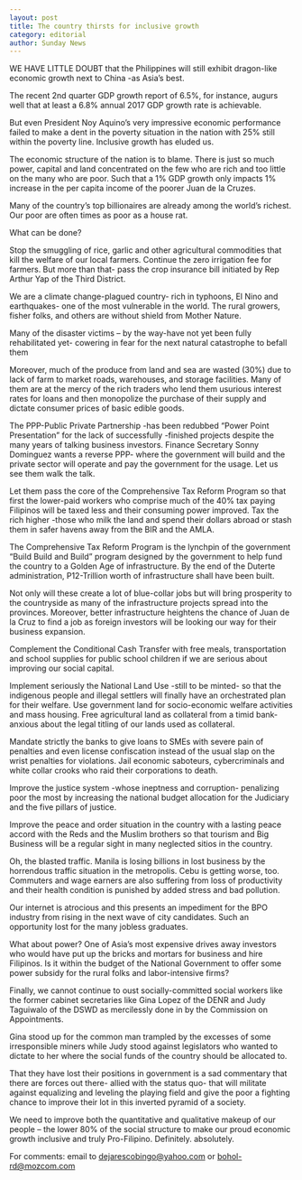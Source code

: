 ```yaml
---
layout: post
title: The country thirsts for inclusive growth
category: editorial
author: Sunday News
---
```


WE HAVE LITTLE DOUBT  that the Philippines will still exhibit dragon-like economic growth next to China -as Asia’s best.

The recent 2nd quarter GDP growth report of 6.5%, for instance, augurs well that at least a 6.8% annual 2017 GDP growth rate is achievable.

But even President Noy Aquino’s very impressive economic performance failed to make a dent in the poverty situation in the nation with 25% still within the poverty line. Inclusive growth has eluded us.

The economic structure of the nation is to blame. There is just so much power, capital and land concentrated on the few who are rich and too little on the many who are poor. Such that a 1% GDP growth only impacts 1% increase in the per capita income of the poorer Juan de la Cruzes.

Many of the country’s top billionaires are already among the world’s richest. Our poor are often times as poor as a house rat.

What can be done?

Stop the smuggling of rice, garlic and other agricultural commodities that kill the welfare of our local farmers. Continue the zero irrigation fee for farmers. But more than that- pass the crop insurance bill initiated by Rep Arthur Yap of the Third District.

We are a climate change-plagued country- rich in typhoons, El Nino and earthquakes- one of the most vulnerable in the world. The rural growers, fisher folks, and others are without shield from Mother Nature.

Many of the disaster victims – by the way-have not yet been fully rehabilitated yet- cowering in fear for the next natural catastrophe to befall them

Moreover, much of the produce from land and sea are wasted (30%) due to lack of farm to market roads, warehouses, and storage facilities. Many of them are at the mercy of the rich traders who lend them usurious interest rates for loans and then monopolize the purchase of their supply and dictate consumer prices of basic edible goods. 

The PPP-Public Private Partnership -has been redubbed “Power Point Presentation” for the lack of successfully -finished projects despite the many years of talking business investors. Finance Secretary Sonny Dominguez wants a reverse PPP- where the government will build and the private sector will operate and pay the government for the usage. Let us see them walk the talk.

Let them pass the core of the Comprehensive Tax Reform Program so that first the lower-paid workers who comprise much of the 40% tax paying Filipinos will be taxed less and their consuming power improved.  Tax the rich higher -those who milk the land and spend their dollars abroad or stash them in safer havens away from the BIR and the AMLA.

The Comprehensive Tax Reform Program is the lynchpin of the government “Build Build and Build” program designed by the government to help fund the country to a Golden Age of infrastructure. By the end of the Duterte administration, P12-Trillion worth of infrastructure shall have been built.

Not only will these create a lot of blue-collar jobs but will bring prosperity to the countryside as many of the infrastructure projects spread into the provinces. Moreover, better infrastructure heightens the chance of Juan de la Cruz to find a job as foreign investors will be looking our way for their business expansion.

Complement the Conditional Cash Transfer with free meals, transportation and school supplies for public school children if we are serious about improving our social capital. 

Implement seriously the National Land Use -still to be minted- so that the indigenous people and illegal settlers will finally have an orchestrated plan for their welfare.  Use government land for socio-economic welfare activities and mass housing.  Free agricultural land as collateral from a timid bank- anxious about the legal titling of our lands used as collateral. 

Mandate strictly the banks to give loans to SMEs with severe pain of penalties and even license confiscation instead of the usual slap on the wrist penalties for violations. Jail economic saboteurs, cybercriminals and white collar crooks who raid their corporations to death.

Improve the justice system -whose ineptness and corruption- penalizing poor the most by increasing the national budget allocation for the Judiciary and the five pillars of justice. 

Improve the peace and order situation in the country with a lasting peace accord with the Reds and the Muslim brothers so that tourism and Big Business will be a regular sight in many neglected sitios in the country.

Oh, the blasted traffic. Manila is losing billions in lost business by the horrendous traffic situation in the metropolis. Cebu is getting worse, too. Commuters and wage earners are also suffering from loss of productivity and their health condition is punished by added stress and bad pollution.

Our internet is atrocious and this presents an impediment for the BPO industry from rising in the next wave of city candidates. Such an opportunity lost for the many jobless graduates. 

What about power? One of Asia’s most expensive drives away investors who would have put up the bricks and mortars for business and hire Filipinos. Is it within the budget of the National Government to offer some power subsidy for the rural folks and labor-intensive firms?

Finally, we cannot continue to oust socially-committed social workers like the former cabinet secretaries like Gina Lopez of the DENR and Judy Taguiwalo of the DSWD as mercilessly done in by the Commission on Appointments.

Gina stood up for the common man trampled by the excesses of some irresponsible miners while Judy stood against legislators who wanted to dictate to her where the social funds of the country should be allocated to.

That they have lost their positions in government is a sad commentary that there are forces out there- allied with the status quo- that will militate against equalizing and leveling the playing field and give the poor a fighting chance to improve their lot in this inverted pyramid of a society.

We need to improve both the quantitative and qualitative makeup of our people – the lower 80% of the social structure to make our proud economic growth inclusive and truly Pro-Filipino. Definitely. absolutely.

For comments: email to dejarescobingo@yahoo.com or bohol-rd@mozcom.com